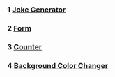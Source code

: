 ### 1 [Joke Generator](https://github.com/ruturajjadhav07/React-Projects/tree/main/jokegenerator)
### 2 [Form](https://github.com/ruturajjadhav07/React-Projects/tree/main/form)
### 3 [Counter](https://github.com/ruturajjadhav07/React-Projects/tree/main/counter)
### 4 [Background Color Changer](https://github.com/ruturajjadhav07/React-Projects/tree/main/backgroundColorChange)
